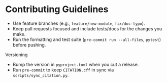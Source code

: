 # Contributing Guidelines

- Use feature branches (e.g., `feature/new-module`, `fix/doc-typo`).
- Keep pull requests focused and include tests/docs for the changes you make.
- Run the formatting and test suite (`pre-commit run --all-files`, `pytest`) before pushing.

Versioning
- Bump the version in `pyproject.toml` when you cut a release.
- Run `pre-commit` to keep `CITATION.cff` in sync via `scripts/sync_citation.py`.
